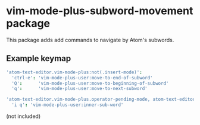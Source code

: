 # vim-mode-plus-subword-movement package

This package adds add commands to navigate by Atom's subwords.

## Example keymap

```cson
'atom-text-editor.vim-mode-plus:not(.insert-mode)':
  'ctrl-e': 'vim-mode-plus-user:move-to-end-of-subword'
  'Q':      'vim-mode-plus-user:move-to-beginning-of-subword'
  'q':      'vim-mode-plus-user:move-to-next-subword'

'atom-text-editor.vim-mode-plus.operator-pending-mode, atom-text-editor.vim-mode-plus.visual-mode':
  'i q': 'vim-mode-plus-user:inner-sub-word'
  ```

  (not included)
